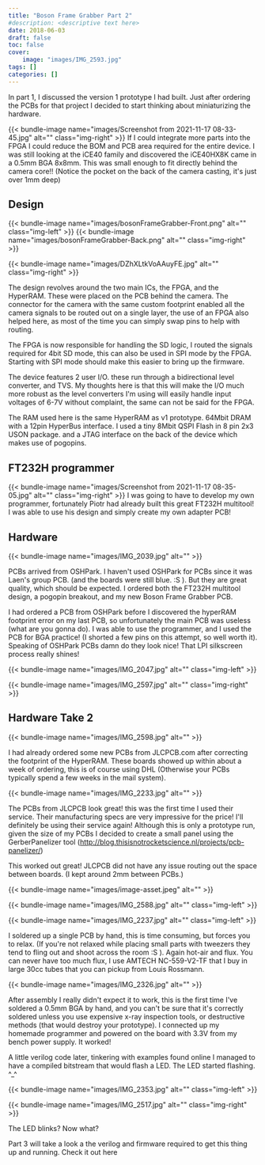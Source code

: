 ```yaml
---
title: "Boson Frame Grabber Part 2"
#description: <descriptive text here>
date: 2018-06-03
draft: false
toc: false
cover:
    image: "images/IMG_2593.jpg"
tags: []
categories: []
---
```


In part 1, I discussed the version 1 prototype I had built. Just after ordering the PCBs for that project I decided to start thinking about miniaturizing the hardware. 
<!--more-->

{{< bundle-image name="images/Screenshot from 2021-11-17 08-33-45.jpg" alt=""  class="img-right" >}}
If I could integrate more parts into the FPGA I could reduce the BOM and PCB area required for the entire device. I was still looking at the iCE40 family and discovered the iCE40HX8K came in a 0.5mm BGA 8x8mm. This was small enough to fit directly behind the camera core!! (Notice the pocket on the back of the camera casting, it's just over 1mm deep)


## Design

{{< bundle-image name="images/bosonFrameGrabber-Front.png" alt="" class="img-left" >}} 
{{< bundle-image name="images/bosonFrameGrabber-Back.png" alt=""  class="img-right" >}}





{{< bundle-image name="images/DZhXLtkVoAAuyFE.jpg" alt="" class="img-right" >}}

The design revolves around the two main ICs, the FPGA, and the HyperRAM. These were placed on the PCB behind the camera. The connector for the camera with the same custom footprint enabled all the camera signals to be routed out on a single layer, the use of an FPGA also helped here, as most of the time you can simply swap pins to help with routing.

The FPGA is now responsible for handling the SD logic, I routed the signals required for 4bit SD mode, this can also be used in SPI mode by the FPGA. Starting with SPI mode should make this easier to bring up the firmware. 

The device features 2 user I/O. these run through a bidirectional level converter, and TVS. My thoughts here is that this will make the I/O much more robust as the level converters I'm using will easily handle input voltages of 6-7V without complaint, the same can not be said for the FPGA.

The RAM used here is the same HyperRAM as v1 prototype. 64Mbit DRAM with a 12pin HyperBus interface. I used a tiny 8Mbit QSPI Flash in 8 pin 2x3 USON package. and a JTAG interface on the back of the device which makes use of pogopins.

## FT232H programmer

{{< bundle-image name="images/Screenshot from 2021-11-17 08-35-05.jpg" alt="" class="img-right" >}}
I was going to have to develop my own programmer, fortunately Piotr had already built this great FT232H multitool! I was able to use his design and simply create my own adapter PCB!



## Hardware

{{< bundle-image name="images/IMG_2039.jpg" alt="" >}}

PCBs arrived from OSHPark. I haven't used OSHPark for PCBs since it was Laen's group PCB. (and the boards were still blue. :S ). But they are great quality, which should be expected. I ordered both the FT232H multitool design, a pogopin breakout, and my new Boson Frame Grabber PCB. 

I had ordered a PCB from OSHPark before I discovered the hyperRAM footprint error on my last PCB, so unfortunately the main PCB was useless (what are you gonna do). I was able to use the programmer, and I used the PCB for BGA practice! (I shorted a few pins on this attempt, so well worth it). Speaking of OSHPark PCBs damn do they look nice! That LPI silkscreen process really shines!

{{< bundle-image name="images/IMG_2047.jpg" alt="" class="img-left" >}}

{{< bundle-image name="images/IMG_2597.jpg" alt="" class="img-right"  >}}

## Hardware Take 2

{{< bundle-image name="images/IMG_2598.jpg" alt="" >}}

I had already ordered some new PCBs from JLCPCB.com after correcting the footprint of the HyperRAM. These boards showed up within about a week of ordering, this is of course using DHL (Otherwise your PCBs typically spend a few weeks in the mail system).

{{< bundle-image name="images/IMG_2233.jpg" alt="" >}}

The PCBs from JLCPCB look great! this was the first time I used their service. Their manufacturing specs are very impressive for the price! I'll definitely be using their service again! Although this is only a prototype run, given the size of my PCBs I decided to create a small panel using the GerberPanelizer tool (http://blog.thisisnotrocketscience.nl/projects/pcb-panelizer/)

This worked out great! JLCPCB did not have any issue routing out the space between boards. (I kept around 2mm between PCBs.)

{{< bundle-image name="images/image-asset.jpeg" alt="" >}}

{{< bundle-image name="images/IMG_2588.jpg" alt="" class="img-left" >}}

{{< bundle-image name="images/IMG_2237.jpg" alt="" class="img-left" >}}

I soldered up a single PCB by hand, this is time consuming, but forces you to relax. (If you're not relaxed while placing small parts with tweezers they tend to fling out and shoot across the room :S ). Again hot-air and flux. You can never have too much flux, I use AMTECH NC-559-V2-TF that I buy in large 30cc tubes that you can pickup from Louis Rossmann. 

{{< bundle-image name="images/IMG_2326.jpg" alt="" >}}

After assembly I really didn't expect it to work, this is the first time I've soldered a 0.5mm BGA by hand, and you can't be sure that it's correctly soldered unless you use expensive x-ray inspection tools, or destructive methods (that would destroy your prototype). I connected up my homemade programmer and powered on the board with 3.3V from my bench power supply. It worked!

A little verilog code later, tinkering with examples found online I managed to have a compiled bitstream that would flash a LED. The LED started flashing. ^_^

{{< bundle-image name="images/IMG_2353.jpg" alt="" class="img-left" >}}

{{< bundle-image name="images/IMG_2517.jpg" alt="" class="img-right" >}}

The LED blinks? Now what?

Part 3 will take a look a the verilog and firmware required to get this thing up and running. Check it out here
